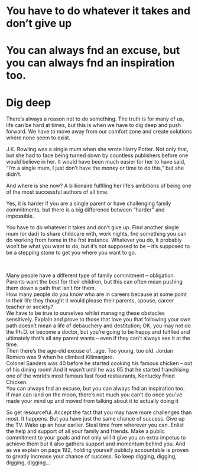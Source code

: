 
# You have to do whatever it takes and don’t give up
# You can always fnd an excuse, but you can always fnd an inspiration too.

# Dig deep
There’s always a reason not to do something. The truth is for many
of us, life can be hard at times, but this is when we have to dig deep
and push forward. We have to move away from our comfort zone and
create solutions where none seem to exist.<br/>

J.K. Rowling was a single mum when she wrote Harry Potter.
Not only that, but she had to face being turned down by countless
publishers before one would believe in her. It would have been much
easier for her to have said, “I’m a single mum, I just don’t have the
money or time to do this,” but she didn’t.<br/>

And where is she now? A billionaire fulflling her life’s ambitions of
being one of the most successful authors of all time.<br/>

Yes, it is harder if you are a single parent or have challenging family
commitments, but there is a big difference between “harder” and
impossible.<br/>

You have to do whatever it takes and don’t give up. Find another single
mum (or dad) to share childcare with, work nights, fnd something you
can do working from home in the frst instance. Whatever you do, it
probably won’t be what you want to do, but it’s not supposed to be –
it’s supposed to be a stepping stone to get you where you want to go.

<br/>

Many people have a different type of family commitment – obligation.
Parents want the best for their children, but this can often mean
pushing them down a path that isn’t for them.<br/>
How many people do you know who are in careers because at some
point in their life they thought it would please their parents, spouse,
career teacher or society?<br/>
We have to be true to ourselves whilst managing these obstacles
sensitively. Explain and prove to those that love you that following
your own path doesn’t mean a life of debauchery and destitution; OK,
you may not do the Ph.D. or become a doctor, but you’re going to be
happy and fulflled and ultimately that’s all any parent wants – even if
they can’t always see it at the time.<br/>
Then there’s the age-old excuse of…age. Too young, too old.
Jordan Romero was 9 when he climbed Kilimanjaro.<br/>
Colonel Sanders was 40 before he started cooking his famous chicken
– out of his dining room! And it wasn’t until he was 65 that he started
franchising one of the world’s most famous fast food restaurants,
Kentucky Fried Chicken.<br/>
You can always fnd an excuse, but you can always fnd an inspiration
too.<br/>
If man can land on the moon, there’s not much you can’t do once
you’ve made your mind up and moved from talking about it to actually
doing it

So get resourceful. Accept the fact that you may have more challenges
than most. It happens. But you have just the same chance of success.
Give up the TV. Wake up an hour earlier. Steal time from wherever
you can. Enlist the help and support of all your family and friends.
Make a public commitment to your goals and not only will it give
you an extra impetus to achieve them but it also gathers support and
momentum behind you.
And as we explain on page 192, holding yourself publicly accountable
is proven to greatly increase your chance of success.
So keep digging, digging, digging, digging…
